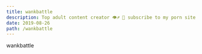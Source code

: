 ```yaml
---
title: wankbattle
description: Top adult content creator 👁♐️ 👑 subscribe to my porn site below IG Missskaylax
date: 2019-08-26
path: /wankbattle
---
```


wankbattle